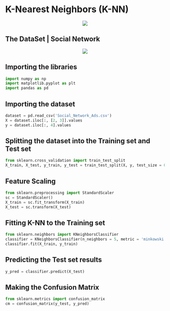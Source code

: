 # K-Nearest Neighbors (K-NN)

<p align="center">
  <img src="https://github.com/Avik-Jain/100-Days-Of-ML-Code/blob/master/Info-graphs/Day%207.jpg">
</p>

## The DataSet | Social Network 

<p align="center">
  <img src="https://github.com/Avik-Jain/100-Days-Of-ML-Code/blob/master/Other%20Docs/data.PNG">
</p> 


## Importing the libraries
```python
import numpy as np
import matplotlib.pyplot as plt
import pandas as pd
```

## Importing the dataset
```python
dataset = pd.read_csv('Social_Network_Ads.csv')
X = dataset.iloc[:, [2, 3]].values
y = dataset.iloc[:, 4].values
```

## Splitting the dataset into the Training set and Test set
```python
from sklearn.cross_validation import train_test_split
X_train, X_test, y_train, y_test = train_test_split(X, y, test_size = 0.25, random_state = 0)
```
## Feature Scaling
```python
from sklearn.preprocessing import StandardScaler
sc = StandardScaler()
X_train = sc.fit_transform(X_train)
X_test = sc.transform(X_test)
```
## Fitting K-NN to the Training set
```python
from sklearn.neighbors import KNeighborsClassifier
classifier = KNeighborsClassifier(n_neighbors = 5, metric = 'minkowski', p = 2)
classifier.fit(X_train, y_train)
```
## Predicting the Test set results
```python
y_pred = classifier.predict(X_test)
```

## Making the Confusion Matrix
```python
from sklearn.metrics import confusion_matrix
cm = confusion_matrix(y_test, y_pred)
```
